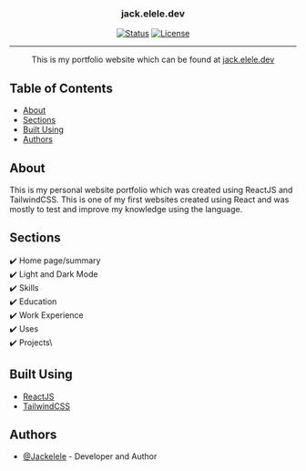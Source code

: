 <h3 align="center">jack.elele.dev</h3>
<div align="center">
  
[![Status](https://img.shields.io/badge/status-active-success.svg)]()
[![License](https://img.shields.io/github/license/Jackelele/jack.elele.dev)](/LICENSE)
 
</div>
  
---
<p align="center"> 
    This is my portfolio website which can be found at <a href="https://jack.elele.dev">jack.elele.dev</a>
    <br> 
</p>

## Table of Contents

- [About](#about)
- [Sections](#sections)
- [Built Using](#built_using)
- [Authors](#authors)

## About <a name = "about"></a>

This is my personal website portfolio which was created using ReactJS and TailwindCSS. This is one of my first websites created using React and was mostly to test and improve my knowledge using the language.
  
## Sections

✔️ Home page/summary\
✔️ Light and Dark Mode\
✔️ Skills\
✔️ Education\
✔️ Work Experience\
✔️ Uses\
✔️ Projects\

## Built Using <a name = "built_using"></a>
- [ReactJS](https://reactjs.org/)
- [TailwindCSS](https://tailwindcss.com/)

## Authors <a name = "authors"></a>
- [@Jackelele](https://github.com/Jackelele) - Developer and Author
  
  
  
